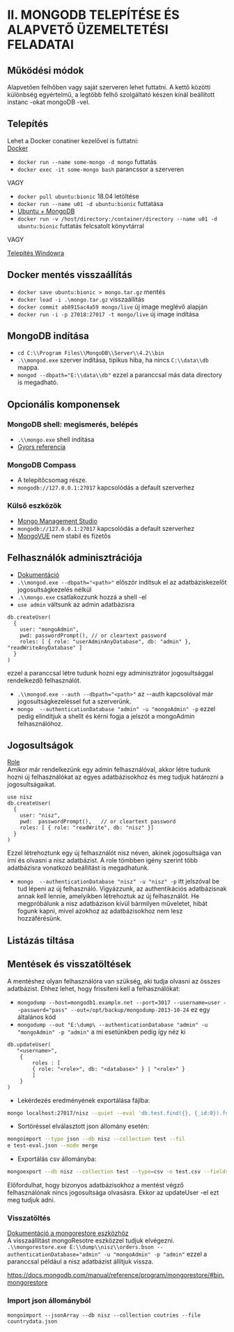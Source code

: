 # II. MONGODB TELEPÍTÉSE ÉS ALAPVETŐ ÜZEMELTETÉSI FELADATAI

## Működési módok
Alapvetően felhőben vagy saját szerveren lehet futtatni. A kettő közötti különbség egyértelmű, a legtöbb felhő szolgáltató készen kínál beállított instanc -okat mongoDB -vel.

## Telepítés
Lehet a Docker conatiner kezelővel is futtatni:  
[Docker](https://www.docker.com/get-started)  
- `docker run --name some-mongo -d mongo` futtatás
- `docker exec -it some-mongo bash` parancssor a szerveren
  
VAGY  
- `docker pull ubuntu:bionic` 18.04 letöltése
- `docker run --name u01 -d ubuntu:bionic` futtatása
- [Ubuntu + MongoDB](https://docs.mongodb.com/manual/tutorial/install-mongodb-on-ubuntu/)
- `docker run -v /host/directory:/container/directory --name u01 -d ubuntu:bionic` futtatás felcsatolt könyvtárral
  
VAGY  
  
[Telepítés Windowra](https://www.mongodb.com/dr/fastdl.mongodb.org/win32/mongodb-win32-x86_64-2012plus-4.2.6-signed.msi/download)  

## Docker mentés visszaállítás
- `docker save ubuntu:bionic > mongo.tar.gz` mentés  
- `docker load -i .\mongo.tar.gz` visszaállítás
- `docker commit ab8915ac4a59 mongo/live` új image meglévő alapján
- `docker run -i -p 27018:27017 -t mongo/live` új image indítása

## MongoDB indítása
- `cd C:\\Program Files\\MongoDB\\Server\\4.2\\bin`
- `.\\mongod.exe` szerver indítása, tipikus hiba, ha nincs `C:\\data\\db` mappa.
- `mongod --dbpath="E:\\data\\db"` ezzel a paranccsal más data directory is 
megadható.

## Opcionális komponensek
### MongoDB shell: megismerés, belépés
- `.\\mongo.exe` shell indítása
- [Gyors referencia](https://docs.mongodb.com/manual/reference/mongo-shell/)

### MongoDB Compass
- A telepítőcsomag része.
- `mongodb://127.0.0.1:27017` kapcsolódás a default szerverhez

### Külső eszközök 
- [Mongo Management Studio](http://mms.litixsoft.de/index.php?lang=en)
- `mongodb://127.0.0.1:27017` kapcsolódás a default szerverhez
- [MongoVUE](https://mongovue.software.informer.com/) nem stabil és fizetős

## Felhasználók adminisztrációja
- [Dokumentáció](https://docs.mongodb.com/manual/tutorial/enable-authentication/)
- `.\\mongod.exe --dbpath="<path>"` először indítsuk el az adatbáziskezelőt 
jogosultságkezelés nélkül
- `.\\mongo.exe` csatlakozzunk hozzá a shell -el
- `use admin` váltsunk az admin adatbázisra
```shell
db.createUser(
  {
    user: "mongoAdmin",
    pwd: passwordPrompt(), // or cleartext password
    roles: [ { role: "userAdminAnyDatabase", db: "admin" }, "readWriteAnyDatabase" ]
  }
)
```
ezzel a paranccsal létre tudunk hozni egy adminisztrátor jogosultsággal 
rendelkezdő felhasználót.  
- `.\\mongod.exe --auth --dbpath="<path>"` az --auth kapcsolóval 
már jogosultságkezeléssel fut a szerverünk.
- `mongo  --authenticationDatabase "admin" -u "mongoAdmin" -p` ezzel pedig 
elindítjuk a shellt és kérni fogja a jelszót a mongoAdmin felhasználóhoz.

## Jogosultságok
[Role](https://docs.mongodb.com/manual/reference/built-in-roles/)  
Amikor már rendelkezünk egy admin felhasználóval, akkor létre tudunk hozni új 
felhasználókat az egyes adatbázisokhoz és meg tudjuk határozni a 
jogosultságaikat.  
```shell
use nisz
db.createUser(
  {
    user: "nisz",
    pwd:  passwordPrompt(),   // or cleartext password
    roles: [ { role: "readWrite", db: "nisz" }]
  }
)
```
Ezzel létrehoztunk egy új felhasználót nisz néven, akinek jogosultsága van 
írni és olvasni a nisz adatbázist. A role tömbben igény szerint több 
adatbázisra vonatkozó beállítást is megadhatunk.  
- `mongo  --authenticationDatabase "nisz" -u "nisz" -p` itt jelszóval be tud 
lépeni az új felhasználó. Vigyázzunk, az authentikációs adatbázisnak annak 
kell lennie, amelyikben létrehoztuk az új felhasználót. 
He megpróbálunk a nisz adatbázison kívül bármilyen műveletet, hibát fogunk 
kapni, mivel azokhoz az adatbázisokhoz nem lesz hozzáférésünk.

## Listázás tiltása

## Mentések és visszatöltések
A mentéshez olyan felhasználóra van szükség, aki tudja olvasni az összes 
adatbázist. Ehhez lehet, hogy frissíteni kell a felhasználókat:  
- `mongodump --host=mongodb1.example.net --port=3017 --username=user --password="pass" --out=/opt/backup/mongodump-2013-10-24` ez egy általános kód  
- `mongodump --out "E:\dump\ --authenticationDatabase "admin" -u "mongoAdmin" -p "admin"` a mi esetünkben pedig így néz ki  
  
```shell
db.updateUser(
   "<username>",
    {
        roles : [
        { role: "<role>", db: "<database>" } | "<role>" }
        ]
    }
)
```  
- Lekérdezés eredményének exportálása fájlba: 
```bash
mongo localhost:27017/nisz --quiet --eval 'db.test.find({}, {_id:0}).forEach(printjson);' > test-eval.json
```
- Sortöréssel elválasztott json állomány esetén: 
```bash
mongoimport --type json --db nisz --collection test --fil
e test-eval.json --mode merge
```
- Exportálás csv állományba: 
```bash
mongoexport --db nisz --collection test --type=csv -o test.csv --fields=name,salary 
```

Előfordulhat, hogy bizonyos adatbázisokhoz a mentést végző felhasználónak nincs 
jogosultsága olvasásra. Ekkor az updateUser -el ezt meg tudjuk adni.  

### Visszatöltés
[Dokumentáció a mongorestore eszközhöz](https://docs.mongodb.com/manual/reference/program/mongorestore/#bin.mongorestore)  
A visszaállítást mongoResotre eszközzel tudjuk elvégezni.  
`.\\mongorestore.exe E:\\dump\\nisz\\orders.bson --authenticationDatabase="admin" -u "mongoAdmin" -p "admin"` ezzel a paranccsal például a nisz adatbázist állítjuk 
vissza.

https://docs.mongodb.com/manual/reference/program/mongorestore/#bin.mongorestore

### Import json állományból
`mongoimport --jsonArray --db nisz --collection coutries --file countrydata.json`